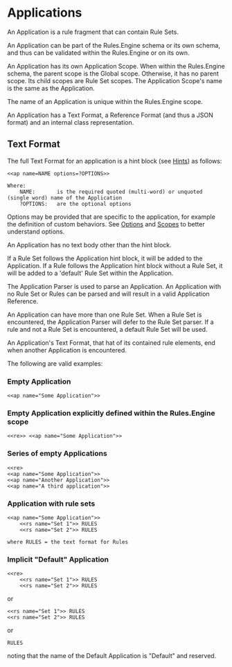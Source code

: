 # Applications
An Application is a rule fragment that can contain Rule Sets.  

An Application can be part of the Rules.Engine schema or its own schema, and thus can be validated 
within the Rules.Engine or on its own.  

An Application has its own Application Scope.  When within the Rules.Engine schema, the parent scope is the 
Global scope. Otherwise, it has no parent scope.  Its child scopes are Rule Set scopes.  The Application Scope's 
name is the same as the Application.

The name of an Application is unique within the Rules.Engine scope.

An Application has a Text Format, a Reference Format (and thus a JSON format) and an internal class 
representation.

## Text Format
The full Text Format for an application is a hint block (see [Hints](../hints.md)) as follows:

    <<ap name=NAME options=?OPTIONS>>

    Where:
        NAME:       is the required quoted (multi-word) or unquoted (single word) name of the Application
        ?OPTIONS:   are the optional options

Options may be provided that are specific to the application, for example the definition of custom behaviors. See
[Options](../options.md) and [Scopes](../scopes.md) to better understand options.

An Application has no text body other than the hint block.

If a Rule Set follows the Application hint block, it will be added to the Application.  If a Rule follows the 
Application hint block without a Rule Set, it will be added to a 'default' Rule Set within the Application.

The Application Parser is used to parse an Application.  An Application with no Rule Set or Rules can be parsed 
and will result in a valid Application Reference.

An Application can have more than one Rule Set.  When a Rule Set is encountered, the Application Parser will defer 
to the Rule Set parser.  If a rule and not a Rule Set is encountered, a default Rule Set will be used.

An Application's Text Format, that hat of its contained rule elements, end when another Application is encountered.

The following are valid examples:

### Empty Application

    <<ap name="Some Application">>

### Empty Application explicitly defined within the Rules.Engine scope

    <<re>> <<ap name="Some Application">>

### Series of empty Applications

    <<re>
    <<ap name="Some Application">>
    <<ap name="Another Application">>
    <<ap name="A third application">>

### Application with rule sets

    <<ap name="Some Application">>
        <<rs name="Set 1">> RULES
        <<rs name="Set 2">> RULES

    where RULES = the text format for Rules

### Implicit "Default" Application
    
    <<re> 
        <<rs name="Set 1">> RULES
        <<rs name="Set 2">> RULES

or

    <<rs name="Set 1">> RULES
    <<rs name="Set 2">> RULES

or  

    RULES

noting that the name of the Default Application is "Default" and reserved.
    

